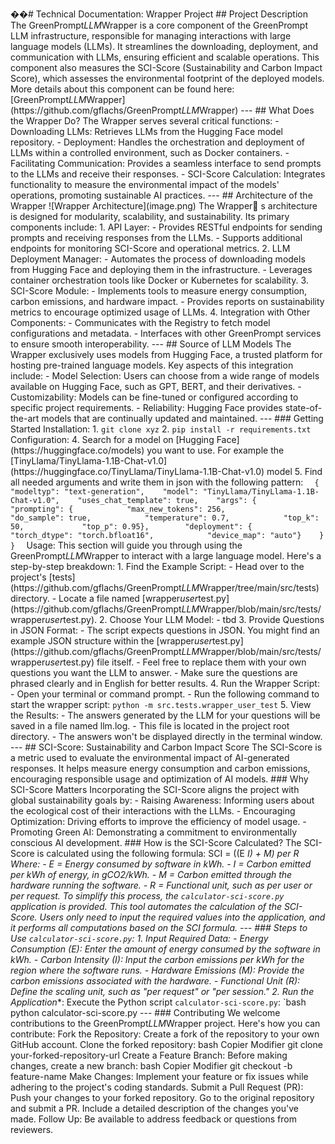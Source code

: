 ��#   T e c h n i c a l   D o c u m e n t a t i o n :   W r a p p e r   P r o j e c t  
  
 # #   P r o j e c t   D e s c r i p t i o n  
  
 T h e   * * G r e e n P r o m p t _ L L M _ W r a p p e r * *   i s   a   c o r e   c o m p o n e n t   o f   t h e   G r e e n P r o m p t   L L M   i n f r a s t r u c t u r e ,   r e s p o n s i b l e   f o r   m a n a g i n g   i n t e r a c t i o n s   w i t h   l a r g e   l a n g u a g e   m o d e l s   ( L L M s ) .   I t   s t r e a m l i n e s   t h e   d o w n l o a d i n g ,   d e p l o y m e n t ,   a n d   c o m m u n i c a t i o n   w i t h   L L M s ,   e n s u r i n g   e f f i c i e n t   a n d   s c a l a b l e   o p e r a t i o n s .   T h i s   c o m p o n e n t   a l s o   m e a s u r e s   t h e   * * S C I - S c o r e * *   ( S u s t a i n a b i l i t y   a n d   C a r b o n   I m p a c t   S c o r e ) ,   w h i c h   a s s e s s e s   t h e   e n v i r o n m e n t a l   f o o t p r i n t   o f   t h e   d e p l o y e d   m o d e l s .  
  
 M o r e   d e t a i l s   a b o u t   t h i s   c o m p o n e n t   c a n   b e   f o u n d   h e r e :   [ G r e e n P r o m p t _ L L M _ W r a p p e r ] ( h t t p s : / / g i t h u b . c o m / g f l a c h s / G r e e n P r o m p t _ L L M _ W r a p p e r )  
  
 - - -  
  
 # #   W h a t   D o e s   t h e   W r a p p e r   D o ?  
  
 T h e   W r a p p e r   s e r v e s   s e v e r a l   c r i t i c a l   f u n c t i o n s :  
 -   * * D o w n l o a d i n g   L L M s * * :   R e t r i e v e s   L L M s   f r o m   t h e   H u g g i n g   F a c e   m o d e l   r e p o s i t o r y .  
 -   * * D e p l o y m e n t * * :   H a n d l e s   t h e   o r c h e s t r a t i o n   a n d   d e p l o y m e n t   o f   L L M s   w i t h i n   a   c o n t r o l l e d   e n v i r o n m e n t ,   s u c h   a s   D o c k e r   c o n t a i n e r s .  
 -   * * F a c i l i t a t i n g   C o m m u n i c a t i o n * * :   P r o v i d e s   a   s e a m l e s s   i n t e r f a c e   t o   s e n d   p r o m p t s   t o   t h e   L L M s   a n d   r e c e i v e   t h e i r   r e s p o n s e s .  
 -   * * S C I - S c o r e   C a l c u l a t i o n * * :   I n t e g r a t e s   f u n c t i o n a l i t y   t o   m e a s u r e   t h e   e n v i r o n m e n t a l   i m p a c t   o f   t h e   m o d e l s '   o p e r a t i o n s ,   p r o m o t i n g   s u s t a i n a b l e   A I   p r a c t i c e s .  
  
 - - -  
  
 # #   A r c h i t e c t u r e   o f   t h e   W r a p p e r  
  
 ! [ W r a p p e r   A r c h i t e c t u r e ] ( i m a g e . p n g )  
  
 T h e   W r a p p e r  s   a r c h i t e c t u r e   i s   d e s i g n e d   f o r   m o d u l a r i t y ,   s c a l a b i l i t y ,   a n d   s u s t a i n a b i l i t y .   I t s   p r i m a r y   c o m p o n e n t s   i n c l u d e :  
  
 1 .   * * A P I   L a y e r * * :  
       -   P r o v i d e s   R E S T f u l   e n d p o i n t s   f o r   s e n d i n g   p r o m p t s   a n d   r e c e i v i n g   r e s p o n s e s   f r o m   t h e   L L M s .  
       -   S u p p o r t s   a d d i t i o n a l   e n d p o i n t s   f o r   m o n i t o r i n g   S C I - S c o r e   a n d   o p e r a t i o n a l   m e t r i c s .  
  
 2 .   * * L L M   D e p l o y m e n t   M a n a g e r * * :  
       -   A u t o m a t e s   t h e   p r o c e s s   o f   d o w n l o a d i n g   m o d e l s   f r o m   H u g g i n g   F a c e   a n d   d e p l o y i n g   t h e m   i n   t h e   i n f r a s t r u c t u r e .  
       -   L e v e r a g e s   c o n t a i n e r   o r c h e s t r a t i o n   t o o l s   l i k e   D o c k e r   o r   K u b e r n e t e s   f o r   s c a l a b i l i t y .  
  
 3 .   * * S C I - S c o r e   M o d u l e * * :  
       -   I m p l e m e n t s   t o o l s   t o   m e a s u r e   e n e r g y   c o n s u m p t i o n ,   c a r b o n   e m i s s i o n s ,   a n d   h a r d w a r e   i m p a c t .  
       -   P r o v i d e s   r e p o r t s   o n   s u s t a i n a b i l i t y   m e t r i c s   t o   e n c o u r a g e   o p t i m i z e d   u s a g e   o f   L L M s .  
  
 4 .   * * I n t e g r a t i o n   w i t h   O t h e r   C o m p o n e n t s * * :  
       -   C o m m u n i c a t e s   w i t h   t h e   R e g i s t r y   t o   f e t c h   m o d e l   c o n f i g u r a t i o n s   a n d   m e t a d a t a .  
       -   I n t e r f a c e s   w i t h   o t h e r   G r e e n P r o m p t   s e r v i c e s   t o   e n s u r e   s m o o t h   i n t e r o p e r a b i l i t y .  
  
 - - -  
  
 # #   S o u r c e   o f   L L M   M o d e l s  
  
 T h e   W r a p p e r   e x c l u s i v e l y   u s e s   m o d e l s   f r o m   * * H u g g i n g   F a c e * * ,   a   t r u s t e d   p l a t f o r m   f o r   h o s t i n g   p r e - t r a i n e d   l a n g u a g e   m o d e l s .   K e y   a s p e c t s   o f   t h i s   i n t e g r a t i o n   i n c l u d e :  
  
 -   * * M o d e l   S e l e c t i o n * * :   U s e r s   c a n   c h o o s e   f r o m   a   w i d e   r a n g e   o f   m o d e l s   a v a i l a b l e   o n   H u g g i n g   F a c e ,   s u c h   a s   G P T ,   B E R T ,   a n d   t h e i r   d e r i v a t i v e s .  
 -   * * C u s t o m i z a b i l i t y * * :   M o d e l s   c a n   b e   f i n e - t u n e d   o r   c o n f i g u r e d   a c c o r d i n g   t o   s p e c i f i c   p r o j e c t   r e q u i r e m e n t s .  
 -   * * R e l i a b i l i t y * * :   H u g g i n g   F a c e   p r o v i d e s   s t a t e - o f - t h e - a r t   m o d e l s   t h a t   a r e   c o n t i n u a l l y   u p d a t e d   a n d   m a i n t a i n e d .  
  
 - - -  
 # # #   G e t t i n g   S t a r t e d  
  
 * * I n s t a l l a t i o n : * *  
 1 .   ` g i t   c l o n e   x y z `  
 2 .   ` p i p   i n s t a l l   - r   r e q u i r e m e n t s . t x t `  
  
 * * C o n f i g u r a t i o n : * *  
 4 .   S e a r c h   f o r   a   m o d e l   o n   [ H u g g i n g   F a c e ] ( h t t p s : / / h u g g i n g f a c e . c o / m o d e l s )   y o u   w a n t   t o   u s e .   F o r   e x a m p l e   t h e     [ T i n y L l a m a / T i n y L l a m a - 1 . 1 B - C h a t - v 1 . 0 ] ( h t t p s : / / h u g g i n g f a c e . c o / T i n y L l a m a / T i n y L l a m a - 1 . 1 B - C h a t - v 1 . 0 )   m o d e l  
 5 .   F i n d   a l l   n e e d e d   a r g u m e n t s   a n d   w r i t e   t h e m   i n   j s o n   w i t h   t h e   f o l l o w i n g   p a t t e r n :  
 ` ` `  
 {  
     " m o d e l t y p " :   " t e x t - g e n e r a t i o n " ,  
     " m o d e l " :   " T i n y L l a m a / T i n y L l a m a - 1 . 1 B - C h a t - v 1 . 0 " ,  
     " u s e s _ c h a t _ t e m p l a t e " :   t r u e ,  
     " a r g s " :   {  
             " p r o m p t i n g " :   {  
                     " m a x _ n e w _ t o k e n s " :   2 5 6 ,    
                     " d o _ s a m p l e " :   t r u e ,  
                     " t e m p e r a t u r e " :   0 . 7 ,  
                     " t o p _ k " :   5 0 ,    
                     " t o p _ p " :   0 . 9 5 } ,  
             " d e p l o y m e n t " :   {  
                     " t o r c h _ d t y p e " :   " t o r c h . b f l o a t 1 6 " ,  
                     " d e v i c e _ m a p " :   " a u t o " }  
     }  
 }  
 ` ` `  
  
 * * U s a g e : * *  
  
 T h i s   s e c t i o n   w i l l   g u i d e   y o u   t h r o u g h   u s i n g   t h e   G r e e n P r o m p t _ L L M _ W r a p p e r   t o   i n t e r a c t   w i t h   a   l a r g e   l a n g u a g e   m o d e l .   H e r e ' s   a   s t e p - b y - s t e p   b r e a k d o w n :  
  
 1 .   F i n d   t h e   E x a m p l e   S c r i p t :  
       -   H e a d   o v e r   t o   t h e   p r o j e c t ' s   [ t e s t s ] ( h t t p s : / / g i t h u b . c o m / g f l a c h s / G r e e n P r o m p t _ L L M _ W r a p p e r / t r e e / m a i n / s r c / t e s t s )   d i r e c t o r y .  
       -   L o c a t e   a   f i l e   n a m e d   [ w r a p p e r _ u s e r _ t e s t . p y ] ( h t t p s : / / g i t h u b . c o m / g f l a c h s / G r e e n P r o m p t _ L L M _ W r a p p e r / b l o b / m a i n / s r c / t e s t s / w r a p p e r _ u s e r _ t e s t . p y ) .  
 2 .   C h o o s e   Y o u r   L L M   M o d e l :  
         -   t b d  
 3 .   P r o v i d e   Q u e s t i o n s   i n   J S O N   F o r m a t :  
       -   T h e   s c r i p t   e x p e c t s   q u e s t i o n s   i n   J S O N .   Y o u   m i g h t   f i n d   a n   e x a m p l e   J S O N   s t r u c t u r e   w i t h i n   t h e   [ w r a p p e r _ u s e r _ t e s t . p y ] ( h t t p s : / / g i t h u b . c o m / g f l a c h s / G r e e n P r o m p t _ L L M _ W r a p p e r / b l o b / m a i n / s r c / t e s t s / w r a p p e r _ u s e r _ t e s t . p y )   f i l e   i t s e l f .  
       -   F e e l   f r e e   t o   r e p l a c e   t h e m   w i t h   y o u r   o w n   q u e s t i o n s   y o u   w a n t   t h e   L L M   t o   a n s w e r .  
       -   M a k e   s u r e   t h e   q u e s t i o n s   a r e   p h r a s e d   c l e a r l y   a n d   i n   E n g l i s h   f o r   b e t t e r   r e s u l t s .  
 4 .   R u n   t h e   W r a p p e r   S c r i p t :  
       -   O p e n   y o u r   t e r m i n a l   o r   c o m m a n d   p r o m p t .  
       -   R u n   t h e   f o l l o w i n g   c o m m a n d   t o   s t a r t   t h e   w r a p p e r   s c r i p t :   ` p y t h o n   - m   s r c . t e s t s . w r a p p e r _ u s e r _ t e s t `  
 5 .   V i e w   t h e   R e s u l t s :  
       -   T h e   a n s w e r s   g e n e r a t e d   b y   t h e   L L M   f o r   y o u r   q u e s t i o n s   w i l l   b e   s a v e d   i n   a   f i l e   n a m e d   l l m . l o g .  
       -   T h i s   f i l e   i s   l o c a t e d   i n   t h e   p r o j e c t   r o o t   d i r e c t o r y .  
       -   T h e   a n s w e r s   w o n ' t   b e   d i s p l a y e d   d i r e c t l y   i n   t h e   t e r m i n a l   w i n d o w .  
 - - -  
  
  
 # #   S C I - S c o r e :   S u s t a i n a b i l i t y   a n d   C a r b o n   I m p a c t   S c o r e  
  
 T h e   * * S C I - S c o r e * *   i s   a   m e t r i c   u s e d   t o   e v a l u a t e   t h e   e n v i r o n m e n t a l   i m p a c t   o f   A I - g e n e r a t e d   r e s p o n s e s .   I t   h e l p s   m e a s u r e   e n e r g y   c o n s u m p t i o n   a n d   c a r b o n   e m i s s i o n s ,   e n c o u r a g i n g   r e s p o n s i b l e   u s a g e   a n d   o p t i m i z a t i o n   o f   A I   m o d e l s .  
  
 # # #   W h y   S C I - S c o r e   M a t t e r s  
  
 I n c o r p o r a t i n g   t h e   S C I - S c o r e   a l i g n s   t h e   p r o j e c t   w i t h   g l o b a l   s u s t a i n a b i l i t y   g o a l s   b y :  
 -   * * R a i s i n g   A w a r e n e s s * * :   I n f o r m i n g   u s e r s   a b o u t   t h e   e c o l o g i c a l   c o s t   o f   t h e i r   i n t e r a c t i o n s   w i t h   t h e   L L M s .  
 -   * * E n c o u r a g i n g   O p t i m i z a t i o n * * :   D r i v i n g   e f f o r t s   t o   i m p r o v e   t h e   e f f i c i e n c y   o f   m o d e l   u s a g e .  
 -   * * P r o m o t i n g   G r e e n   A I * * :   D e m o n s t r a t i n g   a   c o m m i t m e n t   t o   e n v i r o n m e n t a l l y   c o n s c i o u s   A I   d e v e l o p m e n t .  
  
 # # #   H o w   i s   t h e   S C I - S c o r e   C a l c u l a t e d ?  
  
 T h e   S C I - S c o r e   i s   c a l c u l a t e d   u s i n g   t h e   f o l l o w i n g   f o r m u l a :  
  
 S C I   =   ( ( E   *   I )   +   M )   p e r   R  
  
  
 W h e r e :  
 -   * * E * *   =   E n e r g y   c o n s u m e d   b y   s o f t w a r e   i n   k W h .  
 -   * * I * *   =   C a r b o n   e m i t t e d   p e r   k W h   o f   e n e r g y ,   i n   g C O 2 / k W h .  
 -   * * M * *   =   C a r b o n   e m i t t e d   t h r o u g h   t h e   h a r d w a r e   r u n n i n g   t h e   s o f t w a r e .  
 -   * * R * *   =   F u n c t i o n a l   u n i t ,   s u c h   a s   p e r   u s e r   o r   p e r   r e q u e s t .  
  
 T o   s i m p l i f y   t h i s   p r o c e s s ,   t h e   * * ` c a l c u l a t o r - s c i - s c o r e . p y `   a p p l i c a t i o n * *   i s   p r o v i d e d .   T h i s   t o o l   a u t o m a t e s   t h e   c a l c u l a t i o n   o f   t h e   S C I - S c o r e .   U s e r s   o n l y   n e e d   t o   i n p u t   t h e   r e q u i r e d   v a l u e s   i n t o   t h e   a p p l i c a t i o n ,   a n d   i t   p e r f o r m s   a l l   c o m p u t a t i o n s   b a s e d   o n   t h e   S C I   f o r m u l a .  
  
 - - -  
  
 # # #   S t e p s   t o   U s e   ` c a l c u l a t o r - s c i - s c o r e . p y ` :  
  
 1 .   * * I n p u t   R e q u i r e d   D a t a * * :  
       -   * * E n e r g y   C o n s u m p t i o n   ( E ) * * :   E n t e r   t h e   a m o u n t   o f   e n e r g y   c o n s u m e d   b y   t h e   s o f t w a r e   i n   k W h .  
       -   * * C a r b o n   I n t e n s i t y   ( I ) * * :   I n p u t   t h e   c a r b o n   e m i s s i o n s   p e r   k W h   f o r   t h e   r e g i o n   w h e r e   t h e   s o f t w a r e   r u n s .  
       -   * * H a r d w a r e   E m i s s i o n s   ( M ) * * :   P r o v i d e   t h e   c a r b o n   e m i s s i o n s   a s s o c i a t e d   w i t h   t h e   h a r d w a r e .  
       -   * * F u n c t i o n a l   U n i t   ( R ) * * :   D e f i n e   t h e   s c a l i n g   u n i t ,   s u c h   a s   " p e r   r e q u e s t "   o r   " p e r   s e s s i o n . "  
  
 2 .   * * R u n   t h e   A p p l i c a t i o n * * :  
       E x e c u t e   t h e   P y t h o n   s c r i p t   ` c a l c u l a t o r - s c i - s c o r e . p y ` :  
       ` ` ` b a s h  
       p y t h o n   c a l c u l a t o r - s c i - s c o r e . p y  
 - - -  
  
 # # #   C o n t r i b u t i n g  
  
 W e   w e l c o m e   c o n t r i b u t i o n s   t o   t h e   G r e e n P r o m p t _ L L M _ W r a p p e r   p r o j e c t .   H e r e ' s   h o w   y o u   c a n   c o n t r i b u t e :  
  
 F o r k   t h e   R e p o s i t o r y :  
  
 C r e a t e   a   f o r k   o f   t h e   r e p o s i t o r y   t o   y o u r   o w n   G i t H u b   a c c o u n t .  
 C l o n e   t h e   f o r k e d   r e p o s i t o r y :  
 b a s h  
 C o p i e r  
 M o d i f i e r  
 g i t   c l o n e   y o u r - f o r k e d - r e p o s i t o r y - u r l  
 C r e a t e   a   F e a t u r e   B r a n c h :  
  
 B e f o r e   m a k i n g   c h a n g e s ,   c r e a t e   a   n e w   b r a n c h :  
 b a s h  
 C o p i e r  
 M o d i f i e r  
 g i t   c h e c k o u t   - b   f e a t u r e - n a m e  
 M a k e   C h a n g e s :  
  
 I m p l e m e n t   y o u r   f e a t u r e   o r   f i x   i s s u e s   w h i l e   a d h e r i n g   t o   t h e   p r o j e c t ' s   c o d i n g   s t a n d a r d s .  
 S u b m i t   a   P u l l   R e q u e s t   ( P R ) :  
  
 P u s h   y o u r   c h a n g e s   t o   y o u r   f o r k e d   r e p o s i t o r y .  
 G o   t o   t h e   o r i g i n a l   r e p o s i t o r y   a n d   s u b m i t   a   P R .  
 I n c l u d e   a   d e t a i l e d   d e s c r i p t i o n   o f   t h e   c h a n g e s   y o u ' v e   m a d e .  
 F o l l o w   U p :  
  
 B e   a v a i l a b l e   t o   a d d r e s s   f e e d b a c k   o r   q u e s t i o n s   f r o m   r e v i e w e r s . 